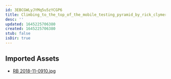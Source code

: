 ```yaml
---
id: 3EBCGWLyJYMq5u5zYCGP6
title: Climbing_to_the_top_of_the_mobile_testing_pyramid_by_rick_clymer Resources
desc: ''
updated: 1645225706380
created: 1645225706380
stub: false
isDir: true
---
```

## Imported Assets
- [RB 2018-11-0910.jpg](/assets/rb-2018-11-0910-7yKItOHDA2i3.jpg)
